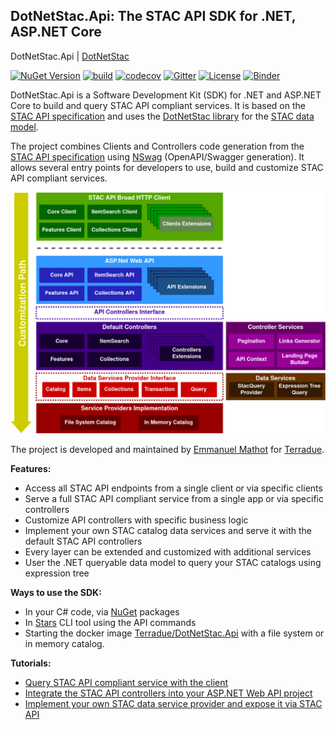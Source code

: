 ## DotNetStac.Api: The STAC API SDK for .NET, ASP.NET Core

DotNetStac.Api | [DotNetStac](https://github.com/Terradue/DotNetStac)

[![NuGet Version](https://img.shields.io/nuget/vpre/DotNetStac.Api.svg)](https://www.nuget.org/packages?q=DotNetStac.Api)
[![build](https://github.com/Terradue/DotNetStac.Api/actions/workflows/build.yml/badge.svg)](https://github.com/Terradue/DotNetStac.Api/actions/workflows/build.yml)
[![codecov](https://codecov.io/gh/Terradue/DotNetStac.Api/branch/main/graph/badge.svg)](https://codecov.io/gh/Terradue/DotNetStac.Api)
[![Gitter](https://img.shields.io/gitter/room/SpatioTemporal-Asset-Catalog/Lobby?color=yellow)](https://gitter.im/SpatioTemporal-Asset-Catalog/Lobby)
[![License](https://img.shields.io/badge/license-AGPL3-blue.svg)](LICENSE)
[![Binder](https://mybinder.org/badge_logo.svg)](https://mybinder.org/v2/gh/Terradue/DotNetStac.Api/main?filepath=tutorial1.ipynb)

DotNetStac.Api is a Software Development Kit (SDK) for .NET and ASP.NET Core to build and query STAC API compliant services. It is based on the [STAC API specification](https://github.com/radiantearth/stac-api-spec) and uses the [DotNetStac library](https://github.com/Terradue/DotNetStac) for the [STAC data model](https://github.com/radiantearth/stac-spec).

The project combines Clients and Controllers code generation from the [STAC API specification](https://github.com/radiantearth/stac-api-spec) using [NSwag](https://github.com/RicoSuter/NSwag) (OpenAPI/Swagger generation). It allows several entry points for developers to use, build and customize STAC API compliant services.

![](docs/diagrams/GeneralArchitectureDiagram.png)

The project is developed and maintained by [Emmanuel Mathot](https://github.com/emmanuelmathot) for [Terradue](https://github.com/Terradue).

**Features:**

- Access all STAC API endpoints from a single client or via specific clients
- Serve a full STAC API compliant service from a single app or via specific controllers
- Customize API controllers with specific business logic
- Implement your own STAC catalog data services and serve it with the default STAC API controllers
- Every layer can be extended and customized with additional services
- User the .NET queryable data model to query your STAC catalogs using expression tree

**Ways to use the SDK:**

- In your C# code, via [NuGet](https://www.nuget.org/packages?q=DotNetStac.Api) packages
- In [Stars](https://github.com/Terradue/Stars) CLI tool using the API commands
- Starting the docker image [Terradue/DotNetStac.Api](https://hub.docker.com/r/terradue/dotnetstac.api) with a file system or in memory catalog.

**Tutorials:**

- [Query STAC API compliant service with the client](docs/notebooks/query-stac-api-with-clients.ipynb)
- [Integrate the STAC API controllers into your ASP.NET Web API project](docs/notebooks/integrate-stac-api-controllers-into-aspnet-web-api-project.ipynb)
- [Implement your own STAC data service provider and expose it via STAC API](docs/notebooks/implement-your-own-stac-data-service-provider-and-expose-it-via-stac-api.ipynb)